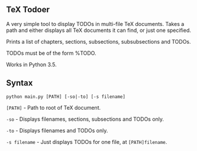 TeX Todoer
----------

A very simple tool to display TODOs in multi-file TeX documents. Takes a path and either displays all TeX documents it can find, or just one specified.

Prints a list of chapters, sections, subsections, subsubsections and TODOs.

TODOs must be of the form %TODO.

Works in Python 3.5.

Syntax
------

`python main.py [PATH] [-so|-to] [-s filename]`

`[PATH]` - Path to root of TeX document.

`-so` - Displays filenames, sections, subsections and TODOs only.

`-to` - Displays filenames and TODOs only.

`-s filename` - Just displays TODOs for one file, at `[PATH]filename`.
